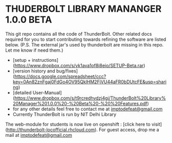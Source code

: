 # THUDERBOLT LIBRARY MANANGER 1.0.0 BETA

This git repo contains all the code of ThunderBolt. Other related docs required for you to start contributing towards refining the software are listed below. (P.S. The external jar's used by thunderbolt are missing in this repo. Let me know if need them.)
* [setup + instructions] (https://www.dropbox.com/s/vk1ava1of8i8eio/SETUP-Beta.rar)
* [version history and bug/fixes] (https://docs.google.com/spreadsheet/ccc?key=0An82znFgaj0FdGo4OV95QklHM2FjVU44aFR0bDUtcFE&usp=sharing)
* [detailed User-Manual] (https://www.dropbox.com/s/t9rcredhvdzj4gi/ThunderBolt%20Library%20Manager%201.0.0%20-%20Beta%20-%20%20Features.pdf)
* for any other details feel free to contact me at imptodefeat@gmail.com
* Currently ThunderBolt is run by NIT Delhi Library

The web-module for students is now live on openshift : [click here to visit] (http://thunderbolt-locofficial.rhcloud.com). For guest access, drop me a mail at imptodefeat@gmail.com
